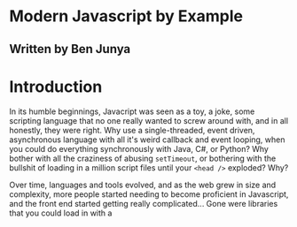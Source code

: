 Modern Javascript by Example
============================

## Written by Ben Junya

# Introduction

In its humble beginnings, Javacript was seen as a toy, a joke, some scripting language that no one really wanted to screw around with, and in all honestly, they were right. Why use a single-threaded, event driven, asynchronous language with all it's weird callback and event looping, when you could do everything synchronously with Java, C#, or Python? Why bother with all the craziness of abusing `setTimeout`, or bothering with the bullshit of loading in a million script files until your `<head />` exploded? Why?

Over time, languages and tools evolved, and as the web grew in size and complexity, more people started needing to become proficient in Javascript, and the front end started getting really complicated... Gone were libraries that you could load in with a <script /> tag, and now we have frameworks, bundling systems, entire deployment systems all built in Javascript.

While some old crotchety men or women will still balk and gripe with "oh it's not a real language" and stick to whatever language they're most familiar with, they, or someone on their team will have to work with Javascript at one point or another. It's grown so large that it's impossible to ignore today.

As the web evolved, so did the language, and Javascript for myself, and my colleagues has been an absolutely wonderful pleasure to work with. It took years of study, discipline, research, and training to get here, but here we are... Javascript... Is moving... Way... Too... Fast...

It's moving so fast, that some of my favorite books like "Eloquent Javascript" and "Javascript - The Good Parts" have fallen behind. The language is constantly evolving, and the more I read about it, I find there to be little to no concrete examples that involve real production level code... Or the actual real-world use cases for all the new features of the language. In my years of teaching programming bootcamps, leading a development team, and reviewing millions of lines of Javascript to my coworkers + colleagues, there's a serious lack of resource of code examples and real world pieces of code that demonstrate the **how** and **why** all these new pieces are important. There's unfortunately few examples out there of all these incredible new features of Javascript, and what makes Javascript a fun language to thoroughly enjoy and work with on a daily basis.

This book attempts to put in as many real world examples from some of the most popular libraries and tools of the time into an easy to digest format so that all programmers, regardless of their skill level can enjoy and take value from.

# Prerequisites

This is meant to be an intermediate book on Javascript. You should already know some of the basics of the language before jumping into this book. We won't take too much time to discuss the basics, as this book is intended to be a guide to intermediate and advanced Javascript tools and techniques.

If you know:

* Higher Order Functions
* Basic Array methods
  * indexOf() and/or includes()
  * push() and pop()
  * slice()
  * splice()
  * shift() and unshift()
  * reverse()
  * sort() and filter()
* Basic String methods
  * split()
  * slice()
* Closures

You should be alright.

If you feel moderately comfortable with a popular modern framework like `React`, `Angular 2+`, or `Vue.js`, you should be in pretty good shape too. We'll use as many real world examples with these frameworks throughout this book, not just the front end UI stuff, but backend Node scripts and servers as well.

TODO:

* Spread Operator in 003-complex-data-types
* 005-Modern-JS-Architecture
* Recap sections for all chapters
